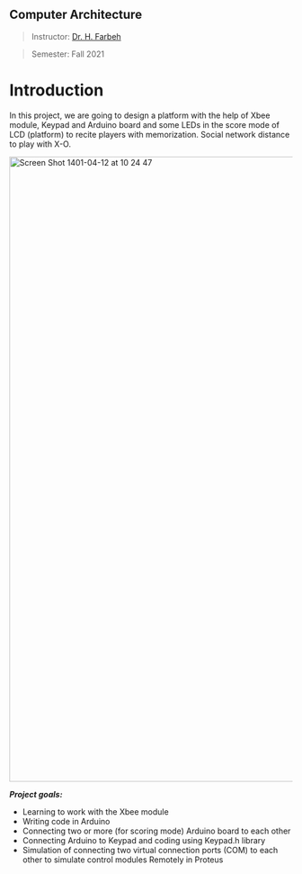 ## Computer Architecture
> Instructor: [Dr. H. Farbeh](https://scholar.google.com/citations?user=PAZOYiAAAAAJ&hl=en)

> Semester: Fall 2021

# Introduction

In this project, we are going to design a platform with the help of Xbee module, Keypad and Arduino board and some LEDs in the score mode of LCD (platform) to recite players with memorization. Social network distance to play with X-O.

<img width="1111" alt="Screen Shot 1401-04-12 at 10 24 47" src="https://user-images.githubusercontent.com/71961438/177026888-ac9140de-3b5a-4967-adb4-ce3cd1a33f07.png">


***Project goals:***
- Learning to work with the Xbee module
- Writing code in Arduino
- Connecting two or more (for scoring mode) Arduino board to each other
- Connecting Arduino to Keypad and coding using Keypad.h library
- Simulation of connecting two virtual connection ports (COM) to each other to simulate control modules Remotely in Proteus
